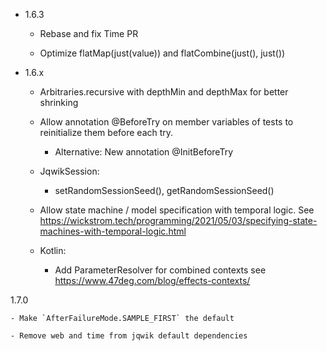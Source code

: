 - 1.6.3

    - Rebase and fix Time PR

    - Optimize flatMap(just(value)) and flatCombine(just(), just())

- 1.6.x

    - Arbitraries.recursive with depthMin and depthMax for better shrinking

    - Allow annotation @BeforeTry on member variables of tests to reinitialize them before each try.
      - Alternative: New annotation @InitBeforeTry

    - JqwikSession:
      - setRandomSessionSeed(), getRandomSessionSeed()

    - Allow state machine / model specification with temporal logic.
      See https://wickstrom.tech/programming/2021/05/03/specifying-state-machines-with-temporal-logic.html

    - Kotlin:
        - Add ParameterResolver for combined contexts
          see https://www.47deg.com/blog/effects-contexts/

1.7.0

    - Make `AfterFailureMode.SAMPLE_FIRST` the default

    - Remove web and time from jqwik default dependencies